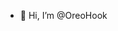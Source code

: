 - 👋 Hi, I’m @OreoHook

<!---
OreoHook/OreoHook is a ✨ special ✨ repository because its `README.md` (this file) appears on your GitHub profile.
You can click the Preview link to take a look at your changes.
--->
